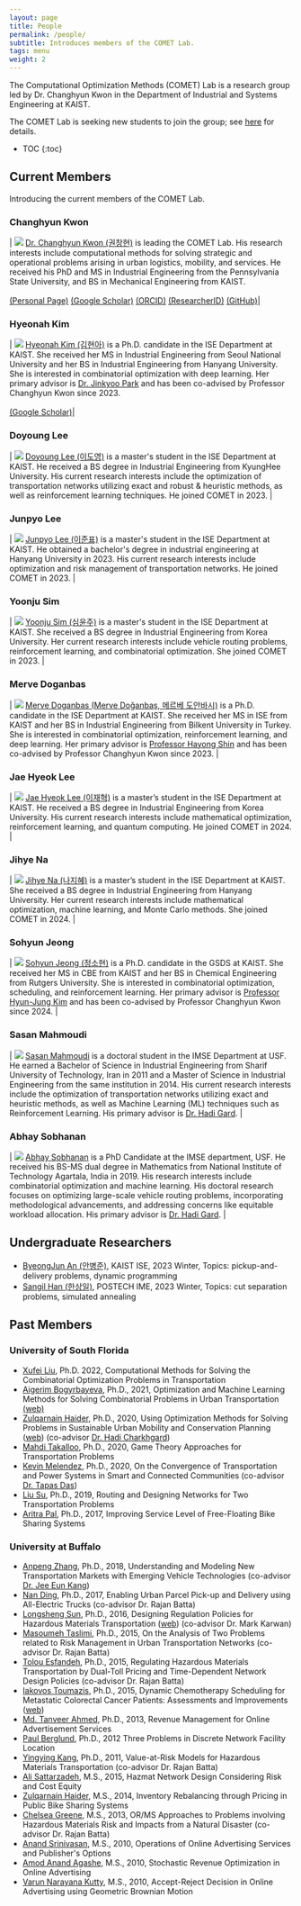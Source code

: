 ```yaml
---
layout: page
title: People
permalink: /people/
subtitle: Introduces members of the COMET Lab.
tags: menu
weight: 2
---
```


The Computational Optimization Methods (COMET) Lab is a research group led by Dr. Changhyun Kwon in the Department of Industrial and Systems Engineering at KAIST.

The COMET Lab is seeking new students to join the group; see [here](/join) for details.


* TOC
{:toc}


## Current Members

Introducing the current members of the COMET Lab.

### Changhyun Kwon 

| <img src="/people/images/kwon3.jpg" class="profile" /> [Dr. Changhyun Kwon (권창현)](https://www.linkedin.com/in/chkwon) is leading the COMET Lab. His research interests include computational methods for solving strategic and operational problems arising in urban logistics, mobility, and services. He received his PhD and MS in Industrial Engineering from the Pennsylvania State University, and BS in Mechanical Engineering from KAIST. <br><br> [(Personal Page)](https://www.chkwon.net) [(Google Scholar)](http://scholar.google.com/citations?hl=en&amp;user=HFiBSkgAAAAJ&amp;view_op=list_works&amp;sortby=pubdate) [(ORCID)](https://orcid.org/0000-0001-8455-6396) [(ResearcherID)](https://publons.com/researcher/AAP-9677-2020/) [(GitHub)](https://github.com/chkwon)|

### Hyeonah Kim 

| <img src="/people/images/hyeonah_kim.jpg" class="profile" /> [Hyeonah Kim (김현아)](https://www.linkedin.com/in/hyeonah-kimm/) is a Ph.D. candidate in the ISE Department at KAIST. She received her MS in Industrial Engineering from Seoul National University and her BS in Industrial Engineering from Hanyang University. She is interested in combinatorial optimization with deep learning. Her primary advisor is [Dr. Jinkyoo Park](http://silab.kaist.ac.kr/our-team/) and has been co-advised by Professor Changhyun Kwon since 2023. <br><br> [(Google Scholar)](https://scholar.google.com/citations?user=TYYYjckAAAAJ&hl=en)|

### Doyoung Lee

| <img src="/people/images/doyoung_lee.jpg" class="profile" />  [Doyoung Lee (이도영)](https://www.linkedin.com/in/doyoung-lee-a915b01a4/) is a master's student in the ISE Department at KAIST. He received a BS degree in Industrial Engineering from KyungHee University. His current research interests include the optimization of transportation networks utilizing exact and robust & heuristic methods, as well as reinforcement learning techniques. He joined COMET in 2023. |

### Junpyo Lee 

| <img src="/people/images/junpyo_lee.jpg" class="profile" /> [Junpyo Lee (이준표)](https://www.linkedin.com/in/junpyo-lee-007984286/) is a master's student in the ISE Department at KAIST. He obtained a bachelor's degree in industrial engineering at Hanyang University in 2023. His current research interests include optimization and risk management of transportation networks. He joined COMET in 2023. |

### Yoonju Sim 

| <img src="/people/images/yoonju_sim.jpg" class="profile" /> [Yoonju Sim (심윤주)](https://www.linkedin.com/in/yoonju-sim/) is a master's student in the ISE Department at KAIST. She received a BS degree in Industrial Engineering from Korea University. Her current research interests include vehicle routing problems, reinforcement learning, and combinatorial optimization. She joined COMET in 2023.  |

### Merve Doganbas 

| <img src="/people/images/merve.jpg" class="profile" /> [Merve Doganbas (Merve Doğanbaş, 메르베 도안바시)](https://www.linkedin.com/in/mervedoganbas/) is a Ph.D. candidate in the ISE Department at KAIST. She received her MS in ISE from KAIST and her BS in Industrial Engineering from Bilkent University in Turkey. She is interested in combinatorial optimization, reinforcement learning, and deep learning. Her primary advisor is [Professor Hayong Shin](http://sal.kaist.ac.kr/?page_id=19) and has been co-advised by Professor Changhyun Kwon since 2023. |

### Jae Hyeok Lee 

| <img src="/people/images/jae_hyeok_lee.jpg" class="profile" /> [Jae Hyeok Lee (이재혁)](https://www.linkedin.com/in/jaehyeok-daniel-lee-2761832a0/) is a master’s student in the ISE Department at KAIST. He received a BS degree in Industrial Engineering from Korea University. His current research interests include mathematical optimization, reinforcement learning, and quantum computing. He joined COMET in 2024. |

### Jihye Na 

| <img src="/people/images/jihye_na.jpg" class="profile" /> [Jihye Na (나지혜)](http://www.linkedin.com/in/jihye-na-b0bb5129b) is a master’s student in the ISE Department at KAIST. She received a BS degree in Industrial Engineering from Hanyang University. Her current research interests include mathematical optimization, machine learning, and Monte Carlo methods. She joined COMET in 2024. |

### Sohyun Jeong

| <img src="/people/images/sohyun_jeong.jpg" class="profile" /> [Sohyun Jeong (정소현)](https://www.linkedin.com/in/sohyun-jeong-13bb0778/) is a Ph.D. candidate in the GSDS at KAIST. She received her MS in CBE from KAIST and her BS in Chemical Engineering from Rutgers University. She is interested in combinatorial optimization, scheduling, and reinforcement learning. Her primary advisor is [Professor Hyun-Jung Kim](https://msslab.kaist.ac.kr/Professor/professor) and has been co-advised by Professor Changhyun Kwon since 2024. |

### Sasan Mahmoudi

| <img src="/people/images/sasan.jpg" class="profile" /> [Sasan Mahmoudi](https://www.linkedin.com/in/sasan-mahmoudinazlou-5a58591b3/) is a doctoral student in the IMSE Department at USF. He earned a Bachelor of Science in Industrial Engineering from Sharif University of Technology, Iran in 2011 and a Master of Science in Industrial Engineering from the same institution in 2014. His current research interests include the optimization of transportation networks utilizing exact and heuristic methods, as well as Machine Learning (ML) techniques such as Reinforcement Learning. His primary advisor is [Dr. Hadi Gard](http://www.eng.usf.edu/~hcharkhgard/index.html). |


### Abhay Sobhanan

| <img src="/people/images/abhay.jpg" class="profile" /> [Abhay Sobhanan](http://www.linkedin.com/in/abhaysobhanan) is a PhD Candidate at the IMSE department, USF. He received his BS-MS dual degree in Mathematics from National Institute of Technology Agartala, India in 2019. His research interests include combinatorial optimization and machine learning. His doctoral research focuses on optimizing large-scale vehicle routing problems, incorporating methodological advancements, and addressing concerns like equitable workload allocation. His primary advisor is [Dr. Hadi Gard](http://www.eng.usf.edu/~hcharkhgard/index.html). |






## Undergraduate Researchers
- [ByeongJun An (안병준)](https://www.linkedin.com/in/병준-안-2571132a6/), KAIST ISE, 2023 Winter, Topics: pickup-and-delivery problems, dynamic programming
- [Sangil Han (한상일)](https://www.linkedin.com/in/sangil-han-2879b4222/), POSTECH IME, 2023 Winter, Topics: cut separation problems, simulated annealing


## Past Members

### University of South Florida
- [Xufei Liu](https://www.linkedin.com/in/xufei-liu-973636205/), Ph.D. 2022, Computational Methods for Solving the Combinatorial Optimization Problems in Transportation
- [Aigerim Bogyrbayeva](https://www.linkedin.com/in/bogyrbayeva/), Ph.D., 2021, Optimization and Machine Learning Methods for Solving Combinatorial Problems in Urban Transportation [(web)](https://sites.google.com/mail.usf.edu/aigerimb)
- [Zulqarnain Haider](https://www.linkedin.com/in/zulqarnain-haider-63482423), Ph.D., 2020, Using Optimization Methods for Solving Problems in Sustainable Urban Mobility and Conservation Planning ([web](http://eng.usf.edu/~zulqarnain/)) (co-advisor [Dr. Hadi Charkhgard](http://www.eng.usf.edu/~hcharkhgard/))
- [Mahdi Takalloo](https://www.linkedin.com/in/mahdi-takalloo-a18495105/), Ph.D., 2020, Game Theory Approaches for Transportation Problems 
- [Kevin Melendez](https://www.linkedin.com/in/melendez09/), Ph.D., 2020, On the Convergence of Transportation and Power Systems in Smart and Connected Communities (co-advisor [Dr. Tapas Das](http://www.eng.usf.edu/~das))
- [Liu Su](https://www.linkedin.com/in/liu-su-6976b097/), Ph.D., 2019, Routing and Designing Networks for Two Transportation Problems
- [Aritra Pal](https://www.linkedin.com/in/aritrasep/), Ph.D., 2017, Improving Service Level of Free-Floating Bike Sharing Systems


### University at Buffalo

- [Anpeng Zhang](https://www.linkedin.com/in/anpengzh7/), Ph.D., 2018, Understanding and Modeling New Transportation Markets with Emerging Vehicle Technologies (co-advisor [Dr. Jee Eun Kang](http://www.acsu.buffalo.edu/~jeeeunka/))
- [Nan Ding](https://www.linkedin.com/in/nan-ding-nbc/), Ph.D., 2017, Enabling Urban Parcel Pick-up and Delivery using All-Electric Trucks (co-advisor Dr. Rajan Batta)
- [Longsheng Sun](https://www.linkedin.com/in/longshengsun/), Ph.D., 2016, Designing Regulation Policies for Hazardous Materials Transportation ([web](https://longshengsun.net)) (co-advisor Dr. Mark Karwan)
- [Masoumeh Taslimi](https://www.linkedin.com/in/masoumeh-taslimi-b33b9092/), Ph.D., 2015, On the Analysis of Two Problems related to Risk Management in Urban Transportation Networks (co-advisor Dr. Rajan Batta)
- [Tolou Esfandeh](https://www.linkedin.com/in/tolou-esfandeh-b179b237/), Ph.D., 2015, Regulating Hazardous Materials Transportation by Dual-Toll Pricing and Time-Dependent Network Design Policies (co-advisor Dr. Rajan Batta)
- [Iakovos Toumazis](https://www.linkedin.com/pub/iakovos-toumazis/49/327/917), Ph.D., 2015, Dynamic Chemotherapy Scheduling for Metastatic Colorectal Cancer Patients: Assessments and Improvements ([web](http://toumiak.com))
- [Md. Tanveer Ahmed](https://www.linkedin.com/in/mtahmed/), Ph.D., 2013, Revenue Management for Online Advertisement Services
- [Paul Berglund](https://www.linkedin.com/in/paul-berglund-3161399b/), Ph.D., 2012 Three Problems in Discrete Network Facility Location
- [Yingying Kang](https://www.linkedin.com/in/yingying-kang-3958061a/), Ph.D., 2011, Value-at-Risk Models for Hazardous Materials Transportation (co-advisor Dr. Rajan Batta)
- [Ali Sattarzadeh](https://www.linkedin.com/in/alisattarzadeh), M.S., 2015, Hazmat Network Design Considering Risk and Cost Equity
- [Zulqarnain Haider](https://www.linkedin.com/in/zulqarnain-haider-63482423/), M.S., 2014, Inventory Rebalancing through Pricing in Public Bike Sharing Systems
- [Chelsea Greene](https://www.linkedin.com/in/cgreene3/), M.S., 2013, OR/MS Approaches to Problems involving Hazardous Materials Risk and Impacts from a Natural Disaster (co-advisor Dr. Rajan Batta)
- [Anand Srinivasan](https://www.linkedin.com/in/anand-srinivasan-954a719/), M.S., 2010, Operations of Online Advertising Services and Publisher's Options
- [Amod Anand Agashe](https://www.linkedin.com/in/amod-agashe-69070713/), M.S., 2010, Stochastic Revenue Optimization in Online Advertising
- [Varun Narayana Kutty](https://www.linkedin.com/in/varunnk/), M.S., 2010, Accept-Reject Decision in Online Advertising using Geometric Brownian Motion

&nbsp;
